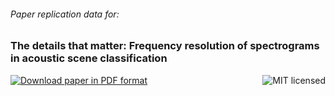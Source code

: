 
###### *Paper replication data for:*

### The details that matter: Frequency resolution of spectrograms in acoustic scene classification

<a href="LICENSE"><img src="https://img.shields.io/badge/license-MIT-blue.svg" alt="MIT licensed" title="MIT licensed" align="right"/></a>

<a href="http://karol.piczak.com/papers/Piczak-2017-DCASE.pdf"><img src="https://img.shields.io/badge/paper-PDF-ff69b4.svg" alt="Download paper in PDF format" title="Download paper in PDF format" /></a>

